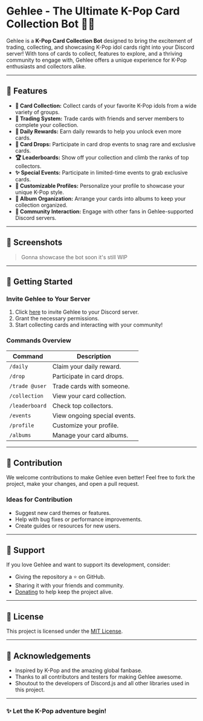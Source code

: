 # Gehlee - The Ultimate K-Pop Card Collection Bot 🎤✨

Gehlee is a **K-Pop Card Collection Bot** designed to bring the excitement of trading, collecting, and showcasing K-Pop idol cards right into your Discord server! With tons of cards to collect, features to explore, and a thriving community to engage with, Gehlee offers a unique experience for K-Pop enthusiasts and collectors alike.

---

## 🌟 Features

- **🎴 Card Collection:** Collect cards of your favorite K-Pop idols from a wide variety of groups.
- **🔄 Trading System:** Trade cards with friends and server members to complete your collection.
- **📅 Daily Rewards:** Earn daily rewards to help you unlock even more cards.
- **🎉 Card Drops:** Participate in card drop events to snag rare and exclusive cards.
- **🏆 Leaderboards:** Show off your collection and climb the ranks of top collectors.
- **✨ Special Events:** Participate in limited-time events to grab exclusive cards.
- **🎨 Customizable Profiles:** Personalize your profile to showcase your unique K-Pop style.
- **📂 Album Organization:** Arrange your cards into albums to keep your collection organized.
- **💬 Community Interaction:** Engage with other fans in Gehlee-supported Discord servers.

---

## 📸 Screenshots

> Gonna showcase the bot soon it's still WIP

---

## 🚀 Getting Started

### Invite Gehlee to Your Server
1. Click [here](#) to invite Gehlee to your Discord server.
2. Grant the necessary permissions.
3. Start collecting cards and interacting with your community!

### Commands Overview
| **Command**           | **Description**               |
|-----------------------|-------------------------------|
| `/daily`             | Claim your daily reward.     |
| `/drop`              | Participate in card drops.   |
| `/trade @user`       | Trade cards with someone.    |
| `/collection`        | View your card collection.   |
| `/leaderboard`       | Check top collectors.        |
| `/events`            | View ongoing special events. |
| `/profile`           | Customize your profile.      |
| `/albums`            | Manage your card albums.     |

---

## 🤝 Contribution

We welcome contributions to make Gehlee even better! Feel free to fork the project, make your changes, and open a pull request.

### Ideas for Contribution
- Suggest new card themes or features.
- Help with bug fixes or performance improvements.
- Create guides or resources for new users.

---

## 💌 Support

If you love Gehlee and want to support its development, consider:
- Giving the repository a ⭐ on GitHub.
- Sharing it with your friends and community.
- [Donating](#) to help keep the project alive.

---

## 📜 License

This project is licensed under the [MIT License](LICENSE).

---

## 🖤 Acknowledgements

- Inspired by K-Pop and the amazing global fanbase.
- Thanks to all contributors and testers for making Gehlee awesome.
- Shoutout to the developers of Discord.js and all other libraries used in this project.

---

### ✨ Let the K-Pop adventure begin!
